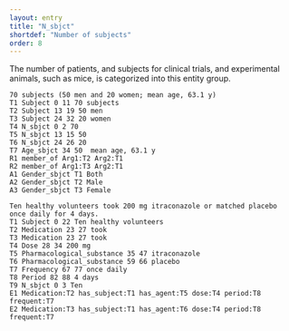 ```yaml
---
layout: entry
title: "N_sbjct"
shortdef: "Number of subjects"
order: 8
---
```



<!--
-->

The number of patients, and subjects for clinical trials, and experimental animals, such as mice, is categorized into this entity group.

~~~ ann
70 subjects (50 men and 20 women; mean age, 63.1 y)
T1 Subject 0 11 70 subjects
T2 Subject 13 19 50 men
T3 Subject 24 32 20 women
T4 N_sbjct 0 2 70
T5 N_sbjct 13 15 50
T6 N_sbjct 24 26 20
T7 Age_sbjct 34 50  mean age, 63.1 y
R1 member_of Arg1:T2 Arg2:T1
R2 member_of Arg1:T3 Arg2:T1
A1 Gender_sbjct T1 Both
A2 Gender_sbjct T2 Male
A3 Gender_sbjct T3 Female
~~~

~~~ ann
Ten healthy volunteers took 200 mg itraconazole or matched placebo once daily for 4 days.
T1 Subject 0 22 Ten healthy volunteers
T2 Medication 23 27 took
T3 Medication 23 27 took
T4 Dose 28 34 200 mg
T5 Pharmacological_substance 35 47 itraconazole
T6 Pharmacological_substance 59 66 placebo
T7 Frequency 67 77 once daily
T8 Period 82 88 4 days
T9 N_sbjct 0 3 Ten
E1 Medication:T2 has_subject:T1 has_agent:T5 dose:T4 period:T8 frequent:T7
E2 Medication:T3 has_subject:T1 has_agent:T6 dose:T4 period:T8 frequent:T7
~~~


<!-- details -->
